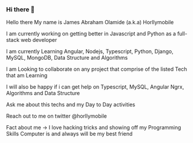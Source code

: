 ### Hi there 👋

<!--
**Horllymobile/horllymobile** is a ✨ _special_ ✨ repository because its `README.md` (this file) appears on your GitHub profile.

Here are some ideas to get you started:

- 🔭 I’m currently working on ...
- 🌱 I’m currently learning ...
- 👯 I’m looking to collaborate on ...
- 🤔 I’m looking for help with ...
- 💬 Ask me about ...
- 📫 How to reach me: ...
- 😄 Pronouns: ...
- ⚡ Fun fact: ...
-->

Hello there My name is James Abraham Olamide (a.k.a) Horllymobile

I am currently working on getting better in Javascript and Python as a full-stack web developer

I am currently Learning Angular, Nodejs, Typescript, Python, Django, MySQL, MongoDB, Data Structure and Algorithms

I am Looking to collaborate on any project that comprise of the listed Tech that am Learning

I will also be happy if i can get help on Typescript, MySQL, Angular Ngrx, Algorithms and Data Structure

Ask me about this techs and my Day to Day activities

Reach out to me on twitter @horllymobile

Fact about me -> I love hacking tricks and showing off my Programming Skills 
Computer is and always will be my best friend
